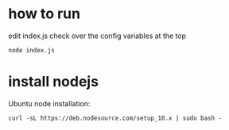 
# how to run

edit index.js check over the config variables at the top

`node index.js`


# install nodejs

Ubuntu node installation:

`curl -sL https://deb.nodesource.com/setup_10.x | sudo bash -`


